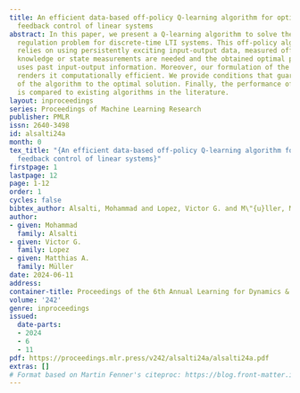```yaml
---
title: An efficient data-based off-policy Q-learning algorithm for optimal output
  feedback control of linear systems
abstract: In this paper, we present a Q-learning algorithm to solve the optimal output
  regulation problem for discrete-time LTI systems. This off-policy algorithm only
  relies on using persistently exciting input-output data, measured offline. No model
  knowledge or state measurements are needed and the obtained optimal policy only
  uses past input-output information. Moreover, our formulation of the proposed algorithm
  renders it computationally efficient. We provide conditions that guarantee the convergence
  of the algorithm to the optimal solution. Finally, the performance of our method
  is compared to existing algorithms in the literature.
layout: inproceedings
series: Proceedings of Machine Learning Research
publisher: PMLR
issn: 2640-3498
id: alsalti24a
month: 0
tex_title: "{An efficient data-based off-policy Q-learning algorithm for optimal output
  feedback control of linear systems}"
firstpage: 1
lastpage: 12
page: 1-12
order: 1
cycles: false
bibtex_author: Alsalti, Mohammad and Lopez, Victor G. and M\"{u}ller, Matthias A.
author:
- given: Mohammad
  family: Alsalti
- given: Victor G.
  family: Lopez
- given: Matthias A.
  family: Müller
date: 2024-06-11
address:
container-title: Proceedings of the 6th Annual Learning for Dynamics & Control Conference
volume: '242'
genre: inproceedings
issued:
  date-parts:
  - 2024
  - 6
  - 11
pdf: https://proceedings.mlr.press/v242/alsalti24a/alsalti24a.pdf
extras: []
# Format based on Martin Fenner's citeproc: https://blog.front-matter.io/posts/citeproc-yaml-for-bibliographies/
---
```

